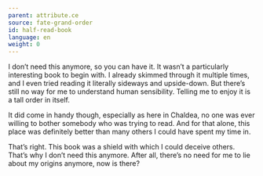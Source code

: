 ```yaml
---
parent: attribute.ce
source: fate-grand-order
id: half-read-book
language: en
weight: 0
---
```


I don’t need this anymore, so you can have it. It wasn’t a particularly interesting book to begin with. I already skimmed through it multiple times, and I even tried reading it literally sideways and upside-down. But there’s still no way for me to understand human sensibility. Telling me to enjoy it is a tall order in itself.

It did come in handy though, especially as here in Chaldea, no one was ever willing to bother somebody who was trying to read. And for that alone, this place was definitely better than many others I could have spent my time in.

That’s right. This book was a shield with which I could deceive others. That’s why I don’t need this anymore. After all, there’s no need for me to lie about my origins anymore, now is there?
